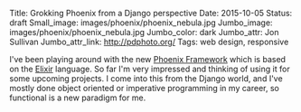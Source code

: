 Title: Grokking Phoenix from a Django perspective
Date: 2015-10-05
Status: draft
Small_image: images/phoenix/phoenix_nebula.jpg
Jumbo_image: images/phoenix/phoenix_nebula.jpg
Jumbo_color: dark
Jumbo_attr: Jon Sullivan
Jumbo_attr_link: http://pdphoto.org/
Tags: web design, responsive

I've been playing around with the new [Phoenix Framework](http://www.phoenixframework.org/) which is based on the [Elixir](http://elixir-lang.org/) language.  So far I'm very impressed and thinking of using it for some upcoming projects.  I come into this from the Django world, and I've mostly done object oriented or imperative programming in my career, so functional is a new paradigm for me.  